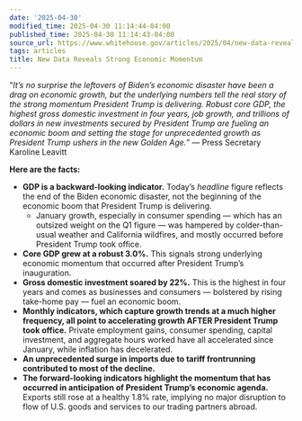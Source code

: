 ```yaml
---
date: '2025-04-30'
modified_time: 2025-04-30 11:14:44-04:00
published_time: 2025-04-30 11:14:43-04:00
source_url: https://www.whitehouse.gov/articles/2025/04/new-data-reveals-strong-economic-momentum/
tags: articles
title: New Data Reveals Strong Economic Momentum
---
```

 
“*It’s no surprise the leftovers of Biden’s economic disaster have been
a drag on economic growth, but the underlying numbers tell the real
story of the strong momentum President Trump is delivering. Robust core
GDP, the highest gross domestic investment in four years, job growth,
and trillions of dollars in new investments secured by President Trump
are fueling an economic boom and setting the stage for unprecedented
growth as President Trump ushers in the new Golden Age.”* — Press
Secretary Karoline Leavitt

**Here are the facts:**

-   **GDP is a backward-looking indicator.** Today’s *headline* figure
    reflects the end of the Biden economic disaster, not the beginning
    of the economic boom that President Trump is delivering.
    -   January growth, especially in consumer spending — which has an
        outsized weight on the Q1 figure — was hampered by
        colder-than-usual weather and California wildfires, and mostly
        occurred before President Trump took office.
-   **Core GDP grew at a robust 3.0%.** This signals strong underlying
    economic momentum that occurred after President Trump’s
    inauguration.
-   **Gross domestic investment soared by 22%.** This is the highest in
    four years and comes as businesses and consumers — bolstered by
    rising take-home pay — fuel an economic boom.
-   **Monthly indicators, which capture growth trends at a much higher
    frequency, all point to accelerating growth AFTER President Trump
    took office.** Private employment gains, consumer spending, capital
    investment, and aggregate hours worked have all accelerated since
    January, while inflation has decelerated.
-   **An unprecedented surge in imports due to tariff frontrunning
    contributed to most of the decline.**
-   **The forward-looking indicators highlight the momentum that has
    occurred in anticipation of President Trump’s economic agenda.**
    Exports still rose at a healthy 1.8% rate, implying no major
    disruption to flow of U.S. goods and services to our trading
    partners abroad.
